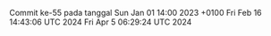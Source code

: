 Commit ke-55 pada tanggal Sun Jan 01 14:00 2023 +0100
Fri Feb 16 14:43:06 UTC 2024
Fri Apr  5 06:29:24 UTC 2024
